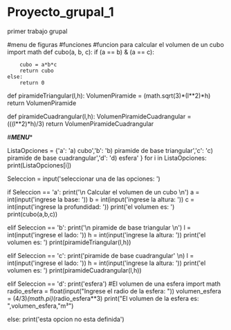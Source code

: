 # Proyecto_grupal_1
primer trabajo grupal

#menu de figuras
#funciones
#funcion para calcular el volumen de un cubo
import math
def cubo(a, b, c):
	if (a == b) & (a == c):
		
		cubo = a*b*c
		return cubo
	else:
		return 0

def piramideTriangular(l,h):
	VolumenPiramide = (math.sqrt(3)*(l**2)*h)
	return VolumenPiramide

def piramideCuadrangular(l,h):
	VolumenPiramideCuadrangular = (((l**2)*h)/3)
	return VolumenPiramideCuadrangular

#*******MENU********
	 
ListaOpciones = {'a': 'a) cubo','b': 'b) piramide de base triangular','c': 'c) piramide de base cuadrangular','d': 'd) esfera' }
for i in ListaOpciones: 
    print(ListaOpciones[i])

Seleccion = input('seleccionar una de las opciones: ')

if Seleccion == 'a':
	print('\n Calcular el volumen de un cubo \n')
	a = int(input('ingrese la base: '))
	b = int(input('ingrese la altura: '))
	c = int(input('ingrese la profundidad: '))
	print('el volumen es: ')
	print(cubo(a,b,c))

elif Seleccion == 'b':
	print('\n piramide de base triangular \n')
	l = int(input('ingrese el lado: '))
	h = int(input('ingrese la altura: '))
	print('el volumen es: ')
	print(piramideTriangular(l,h))

elif Seleccion == 'c':
	print('piramide de base cuadrangular' \n)
	l = int(input('ingrese el lado: '))
	h = int(input('ingrese la altura: '))
	print('el volumen es: ')
	print(piramideCuadrangular(l,h))


elif Seleccion == 'd':
	print('esfera')
    #El volumen de una esfera
import math
radio_esfera = float(input("Ingrese el radio de la esfera: "))
volumen_esfera = (4/3)*(math.pi)*(radio_esfera**3)
print("El volumen de la esfera es: ",volumen_esfera,"m³")

else:
	print('esta opcion no esta definida')

